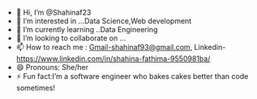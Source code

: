 - 👋 Hi, I’m @Shahinaf23
- 👀 I’m interested in ...Data Science,Web development
- 🌱 I’m currently learning ..Data Engineering
- 💞️ I’m looking to collaborate on ...
- 📫 How to reach me : Gmail-shahinaf93@gmail.com, Linkedin- https://www.linkedin.com/in/shahina-fathima-9550981ba/
- 😄 Pronouns: She/her
- ⚡ Fun fact:I’m a software engineer who bakes cakes better than code sometimes!

<!---
Shahinaf23/Shahinaf23 is a ✨ special ✨ repository because its `README.md` (this file) appears on your GitHub profile.
You can click the Preview link to take a look at your changes.
--->
